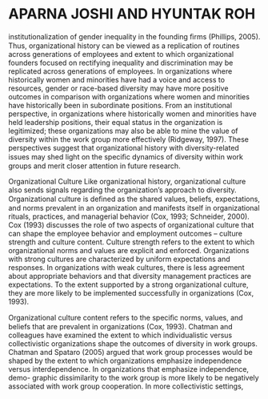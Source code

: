 # APARNA JOSHI AND HYUNTAK ROH

institutionalization of gender inequality in the founding ﬁrms (Phillips, 2005). Thus, organizational history can be viewed as a replication of routines across generations of employees and extent to which organizational founders focused on rectifying inequality and discrimination may be replicated across generations of employees. In organizations where historically women and minorities have had a voice and access to resources, gender or race-based diversity may have more positive outcomes in comparison with organizations where women and minorities have historically been in subordinate positions. From an institutional perspective, in organizations where historically women and minorities have held leadership positions, their equal status in the organization is legitimized; these organizations may also be able to mine the value of diversity within the work group more effectively (Ridgeway, 1997). These perspectives suggest that organizational history with diversity-related issues may shed light on the speciﬁc dynamics of diversity within work groups and merit closer attention in future research.

Organizational Culture Like organizational history, organizational culture also sends signals regarding the organization’s approach to diversity. Organizational culture is deﬁned as the shared values, beliefs, expectations, and norms prevalent in an organization and manifests itself in organizational rituals, practices, and managerial behavior (Cox, 1993; Schneider, 2000). Cox (1993) discusses the role of two aspects of organizational culture that can shape the employee behavior and employment outcomes – culture strength and culture content. Culture strength refers to the extent to which organizational norms and values are explicit and enforced. Organizations with strong cultures are characterized by uniform expectations and responses. In organizations with weak cultures, there is less agreement about appropriate behaviors and that diversity management practices are expectations. To the extent supported by a strong organizational culture, they are more likely to be implemented successfully in organizations (Cox, 1993).

Organizational culture content refers to the speciﬁc norms, values, and beliefs that are prevalent in organizations (Cox, 1993). Chatman and colleagues have examined the extent to which individualistic versus collectivistic organizations shape the outcomes of diversity in work groups. Chatman and Spataro (2005) argued that work group processes would be shaped by the extent to which organizations emphasize independence versus interdependence. In organizations that emphasize independence, demo- graphic dissimilarity to the work group is more likely to be negatively associated with work group cooperation. In more collectivistic settings,